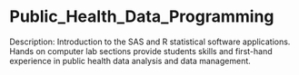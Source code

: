 # Public_Health_Data_Programming

Description:
Introduction to the SAS and R statistical software applications. Hands on computer lab sections provide students skills and first-hand experience in public health data analysis and data management.
